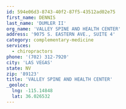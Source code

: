 ```yaml
---
id: 594e06d3-8743-40f2-87f5-43512ad02e75
first_name: DENNIS
last_name: 'DUMLER II'
org_name: 'VALLEY SPINE AND HEALTH CENTER'
address: '9075 S. EASTERN AVE., SUITE 4'
category: complementary-medicine
services:
  - chiropractors
phone: '(702) 312-7920'
city: 'LAS VEGAS'
state: NV
zip: '89123'
title: 'VALLEY SPINE AND HEALTH CENTER'
_geoloc:
  lng: -115.14848
  lat: 36.026532
---
```

